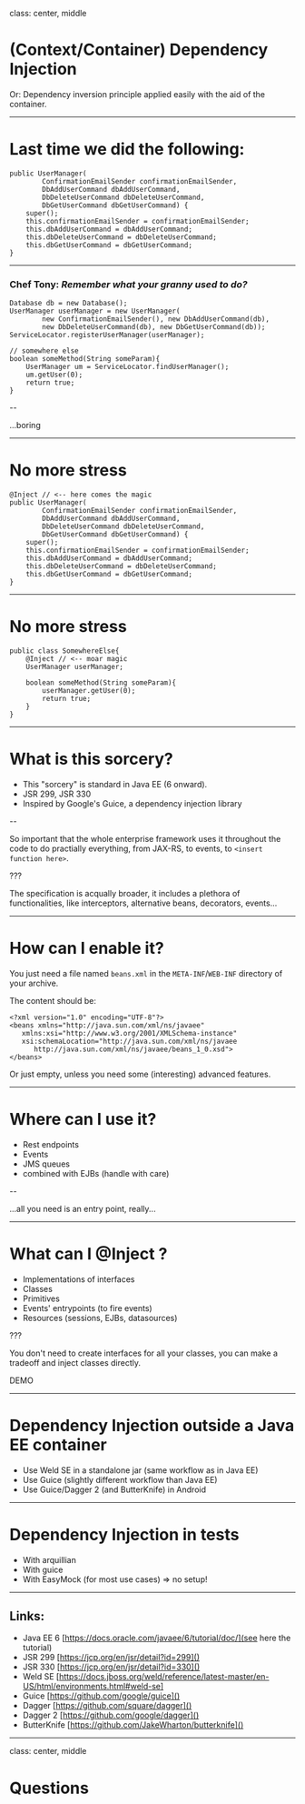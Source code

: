 class: center, middle

# (Context/Container) Dependency Injection

Or: Dependency inversion principle applied easily with the aid of the container.

---

# Last time we did the following:

```
public UserManager(
		ConfirmationEmailSender confirmationEmailSender, 
		DbAddUserCommand dbAddUserCommand,
		DbDeleteUserCommand dbDeleteUserCommand,
		DbGetUserCommand dbGetUserCommand) {
	super();
	this.confirmationEmailSender = confirmationEmailSender;
	this.dbAddUserCommand = dbAddUserCommand;
	this.dbDeleteUserCommand = dbDeleteUserCommand;
	this.dbGetUserCommand = dbGetUserCommand;
}
```

---

### Chef Tony: _Remember what your granny used to do?_

```
Database db = new Database();
UserManager userManager = new UserManager(
		new ConfirmationEmailSender(), new DbAddUserCommand(db),
		new DbDeleteUserCommand(db), new DbGetUserCommand(db));
ServiceLocator.registerUserManager(userManager);
		
// somewhere else
boolean someMethod(String someParam){
	UserManager um = ServiceLocator.findUserManager();
	um.getUser(0);
	return true;
}

```

--

...boring

---

# No more stress 

```
@Inject // <-- here comes the magic
public UserManager(
		ConfirmationEmailSender confirmationEmailSender, 
		DbAddUserCommand dbAddUserCommand,
		DbDeleteUserCommand dbDeleteUserCommand,
		DbGetUserCommand dbGetUserCommand) {
	super();
	this.confirmationEmailSender = confirmationEmailSender;
	this.dbAddUserCommand = dbAddUserCommand;
	this.dbDeleteUserCommand = dbDeleteUserCommand;
	this.dbGetUserCommand = dbGetUserCommand;
}
```

---

# No more stress

```
public class SomewhereElse{
	@Inject // <-- moar magic
	UserManager userManager;
	
	boolean someMethod(String someParam){
		userManager.getUser(0);
		return true;
	}
}

```

---

# What is this sorcery?

- This "sorcery" is standard in Java EE (6 onward).
- JSR 299, JSR 330
- Inspired by Google's Guice, a dependency injection library

--

So important that the whole enterprise framework uses it throughout the code to do practially everything, from JAX-RS, to events, to `<insert function here>`.   

???

The specification is acqually broader, it includes a plethora of functionalities, like interceptors, alternative beans, decorators, events...

---

# How can I enable it?

You just need a file named `beans.xml` in the `META-INF`/`WEB-INF` directory of your archive.

The content should be:

```
<?xml version="1.0" encoding="UTF-8"?>
<beans xmlns="http://java.sun.com/xml/ns/javaee"
   xmlns:xsi="http://www.w3.org/2001/XMLSchema-instance"
   xsi:schemaLocation="http://java.sun.com/xml/ns/javaee
      http://java.sun.com/xml/ns/javaee/beans_1_0.xsd">
</beans>
``` 

Or just empty, unless you need some (interesting) advanced features.

---

# Where can I use it?

- Rest endpoints
- Events 
- JMS queues
- combined with EJBs (handle with care)

--

...all you need is an entry point, really...

---

# What can I @Inject ?

- Implementations of interfaces
- Classes
- Primitives
- Events' entrypoints (to fire events)
- Resources (sessions, EJBs, datasources)


???

You don't need to create interfaces for all your classes, you can make a tradeoff and inject classes directly.  

DEMO

---

# Dependency Injection outside a Java EE container

- Use Weld SE in a standalone jar (same workflow as in Java EE)
- Use Guice (slightly different workflow than Java EE)
- Use Guice/Dagger 2 (and ButterKnife) in Android

---

# Dependency Injection in tests

- With arquillian
- With guice
- With EasyMock (for most use cases) => no setup!

---

## Links:

* Java EE 6 [https://docs.oracle.com/javaee/6/tutorial/doc/](see here the tutorial)
* JSR 299 [https://jcp.org/en/jsr/detail?id=299]()
* JSR 330 [https://jcp.org/en/jsr/detail?id=330]()
* Weld SE [https://docs.jboss.org/weld/reference/latest-master/en-US/html/environments.html#weld-se]
* Guice [https://github.com/google/guice]()
* Dagger [https://github.com/square/dagger]()
* Dagger 2 [https://github.com/google/dagger]()
* ButterKnife [https://github.com/JakeWharton/butterknife]()

---

class: center, middle

# Questions
